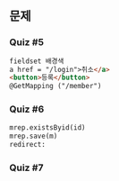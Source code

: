 ## 문제
### Quiz #5
```html
fieldset 배경색
a href = "/login">취소</a>
<button>등록</button>
@GetMapping ("/member")
```
### Quiz #6
```html
mrep.existsByid(id)
mrep.save(m)
redirect:
```
### Quiz #7